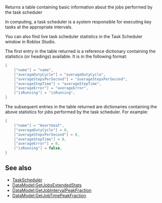 Returns a table containing basic information about the jobs performed by the task scheduler

In computing, a task scheduler is a system responsible for executing key tasks at the appropriate intervals.

You can also find live task scheduler statistics in the Task Scheduler window in Roblox Studio.

The first entry in the table returned is a reference dictionary containing the statistics (or headings) available. It is in the following format:

```lua
{
    ["name"] = "name",
    ["averageDutyCycle"] = "averageDutyCycle",
    ["averageStepsPerSecond"] = "averageStepsPerSecond",
    ["averageStepTime"] = "averageStepTime",
    ["averageError"] = "averageError",
    ["isRunning"] = "isRunning",
}
``` 

The subsequent entries in the table returned are dictionaries containing the above statistics for jobs performed by the task scheduler. For example:

```lua
{
    ["name"] = "Heartbeat",
    ["averageDutyCycle"] = 0,
    ["averageStepsPerSecond"] = 0,
    ["averageStepTime"] = 0,
    ["averageError"] = 0,
    ["isRunning"] = false,
}
``` 

See also
--------

*   [TaskScheduler](https://developer.roblox.com/en-us/api-reference/class/TaskScheduler)
*   [DataModel:GetJobsExtendedStats](https://developer.roblox.com/en-us/api-reference/function/DataModel/GetJobsExtendedStats)
*   [DataModel:GetJobIntervalPeakFraction](https://developer.roblox.com/en-us/api-reference/function/DataModel/GetJobIntervalPeakFraction)
*   [DataModel:GetJobTimePeakFraction](https://developer.roblox.com/en-us/api-reference/function/DataModel/GetJobTimePeakFraction)